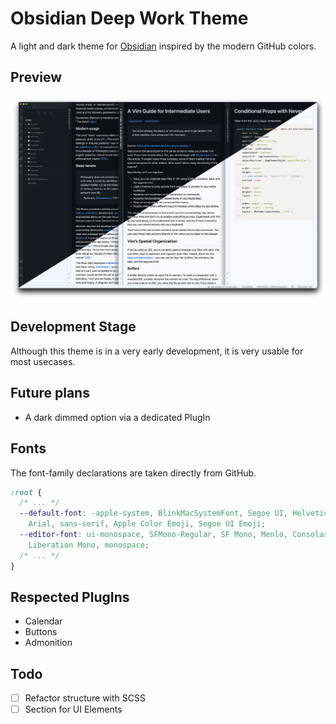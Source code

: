 # Obsidian Deep Work Theme
A light and dark theme for [Obsidian](https://obsidian.md) inspired by the modern GitHub colors.

## Preview
![](screenshot.png)

## Development Stage
Although this theme is in a very early development, it is very usable for most usecases.

## Future plans
- A dark dimmed option via a dedicated PlugIn

## Fonts
The font-family declarations are taken directly from GitHub.

```css
:root {
  /* ... */
  --default-font: -apple-system, BlinkMacSystemFont, Segoe UI, Helvetica,
    Arial, sans-serif, Apple Color Emoji, Segoe UI Emoji;
  --editor-font: ui-monospace, SFMono-Regular, SF Mono, Menlo, Consolas,
    Liberation Mono, monospace;
  /* ... */
}
```

## Respected PlugIns
- Calendar
- Buttons
- Admonition

## Todo
- [ ] Refactor structure with SCSS
- [ ] Section for UI Elements
